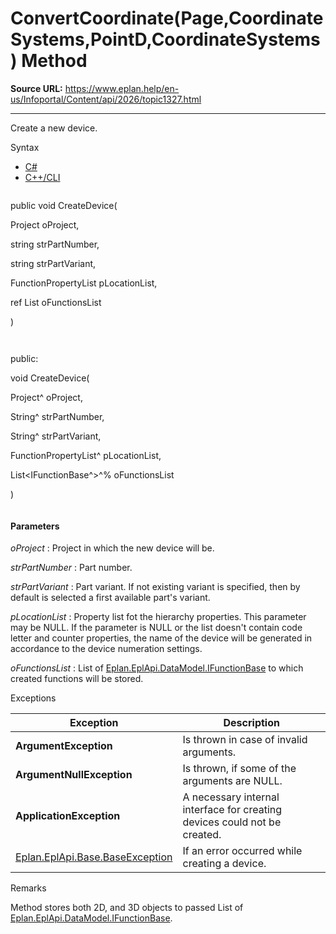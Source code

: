 # ConvertCoordinate(Page,CoordinateSystems,PointD,CoordinateSystems) Method

**Source URL:** https://www.eplan.help/en-us/Infoportal/Content/api/2026/topic1327.html

---

Create a new device.

Syntax

- [C#](#i-syntax-CS)
- [C++/CLI](#i-syntax-CPP2005)

```
```
public void CreateDevice( 

   Project oProject,

   string strPartNumber,

   string strPartVariant,

   FunctionPropertyList pLocationList,

   ref List<IFunctionBase> oFunctionsList

)
```
```

```
```
public:

void CreateDevice( 

   Project^ oProject,

   String^ strPartNumber,

   String^ strPartVariant,

   FunctionPropertyList^ pLocationList,

   List<IFunctionBase^>^% oFunctionsList

)
```
```

#### Parameters

*oProject*
:   Project in which the new device will be.

*strPartNumber*
:   Part number.

*strPartVariant*
:   Part variant. If not existing variant is specified, then by default is selected a first available part's variant.

*pLocationList*
:   Property list fot the hierarchy properties. This parameter may be NULL. If the parameter is NULL or the list doesn't contain code letter and counter properties, the name of the device will be generated in accordance to the device numeration settings.

*oFunctionsList*
:   List of [Eplan.EplApi.DataModel.IFunctionBase](Eplan.EplApi.DataModelu~Eplan.EplApi.DataModel.IFunctionBase.html) to which created functions will be stored.

Exceptions

| Exception | Description |
| --- | --- |
| **ArgumentException** | Is thrown in case of invalid arguments. |
| **ArgumentNullException** | Is thrown, if some of the arguments are NULL. |
| **ApplicationException** | A necessary internal interface for creating devices could not be created. |
| [Eplan.EplApi.Base.BaseException](Eplan.EplApi.Baseu~Eplan.EplApi.Base.BaseException.html) | If an error occurred while creating a device. |

Remarks

Method stores both 2D, and 3D objects to passed List of [Eplan.EplApi.DataModel.IFunctionBase](Eplan.EplApi.DataModelu~Eplan.EplApi.DataModel.IFunctionBase.html).
